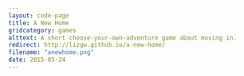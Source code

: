 ```yaml
---
layout: code-page
title: A New Home
gridcategory: games
alttext: A short choose-your-own-adventure game about moving in.
redirect: http://lizgw.github.io/a-new-home/
filename: "anewhome.png"
date: 2015-05-24
---
```

